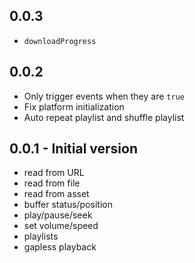 ## 0.0.3

* `downloadProgress`

## 0.0.2

* Only trigger events when they are `true`
* Fix platform initialization
* Auto repeat playlist and shuffle playlist

## 0.0.1 - Initial version

* read from URL
* read from file
* read from asset
* buffer status/position
* play/pause/seek
* set volume/speed
* playlists
* gapless playback
